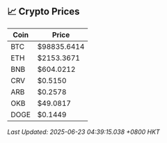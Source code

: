 ## 📈 Crypto Prices

| Coin | Price |
| ---- | ----- |
| BTC | $98835.6414 |
| ETH | $2153.3671 |
| BNB | $604.0212 |
| CRV | $0.5150 |
| ARB | $0.2578 |
| OKB | $49.0817 |
| DOGE | $0.1449 |

_Last Updated: 2025-06-23 04:39:15.038 +0800 HKT_